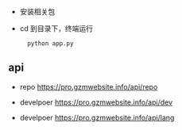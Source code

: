 - 安装相关包
- cd 到目录下，终端运行

        python app.py

## api

- repo https://pro.gzmwebsite.info/api/repo

- develpoer https://pro.gzmwebsite.info/api/dev

- develpoer https://pro.gzmwebsite.info/api/lang
